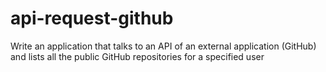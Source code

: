 # api-request-github
Write an application that talks to an API of an external application (GitHub) and lists all the public GitHub repositories for a specified user
